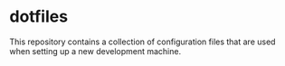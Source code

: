 # dotfiles

This repository contains a collection of configuration files that are used when setting up a new development machine.
